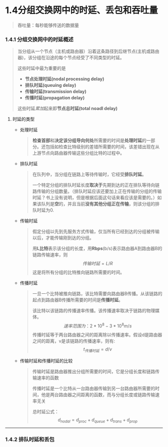 # 1.4分组交换网中的时延、丢包和吞吐量

> 吞吐量：每秒能够传送的数据量

### 1.4.1 分组交换网中的时延概述

> 当分组从一个节点（主机或路由器）沿着这条路径到后继节点(主机或路由器)，该分组在沿途的每个节点经受了不同类型的时延。
>
> 这些时延中最为重要的是
>
> - **节点处理时延(nodal processing delay)**
> - **排队时延(queuing delay)**
> - **传输时延(transmission delay)**
> - **传播时延(propagation delay)**
>
> 这些时延*累加*起来即**节点总时延(total noadl delay)**

1. 时延的类型

   - 处理时延

     > **检查首部**和**决定该分组导向何处**所需要的时间是**处理时延**的一部分。还包括如检查比特级别的差错所需要的时间，该差错出现在从上游节点向路由器传输这些分组比特的过程中。

   - 排队时延

     > 在队列中，当分组在链路上等待传输时，它经受**排队时延**。
     >
     > 一个特定分组的排队时延长度**取决于**先期到达的正在排队等待向链路传输的分组数量。（排队时延应该还要加上正在传输的分组的传输时延？书上没有说明，但是根据后面这句话来看应该是需要的。）如果该队列是**空**的，并且当前**没有其他分组正在传输**，则该分组的排队时延为0.

   - 传输时延

     > 假定分组以先到先服务方式传输，仅当所有已经到达的分组被传输以后，才能传输刚到达的分组。
     >
     > 用**L比特**表示该分组的长度，用**Rbps**(b/s)表示路由器A到路由器B的链路传输速率，则
     > $$
     > 传输时延 = L/R
     > $$
     > 这是将所有分组的比特推向链路所需要的时间。

   - 传播时延

     > 一旦一个比特被推向链路，该比特需要向路由器B传播。从该链路的起点到路由器B传播所需要的时间是**传播时延**。
     >
     > 该比特以该链路的传播速率传播。该传播速率取决于链路的物理媒体。
     > $$
     > 速率范围为：2*10^8 - 3*10^8 m/s
     > $$
     > 传播时延等于两台路由器之间的距离除以传播速率。假设d是路由器之间的距离，v是该链路的传播速率，则有:
     > $$
     > t_{传播时延} = d/v
     > $$

   - 传输时延和传播时延的比较

     > 传输时延是路由器推出分组所需要的时间，它是分组长度和链路传输速率的函数
     >
     > 传播时延是一个比特从一台路由器传输到另一台路由器所需要的时间，他是两台路由器之间距离的函数，而与分组长度或链路传输速率无关
     >
     > 总时延公式：
     > $$
     > d_{nodal} = d_{proc}+d_{queue}+d_{trans}+d_{prop     }
     > $$
     > 



****

### 1.4.2 排队时延和丢包

